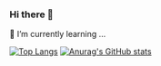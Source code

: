 ### Hi there 👋

🌱 I’m currently learning ...

[![Top Langs](https://github-readme-stats.vercel.app/api/top-langs/?username=pusin819&layout=compact&theme=onedark)](https://github.com/anuraghazra/github-readme-stats)
[![Anurag's GitHub stats](https://github-readme-stats.vercel.app/api?username=pusin819&theme=onedark&show_icons=true)](https://github.com/anuraghazra/github-readme-stats)
